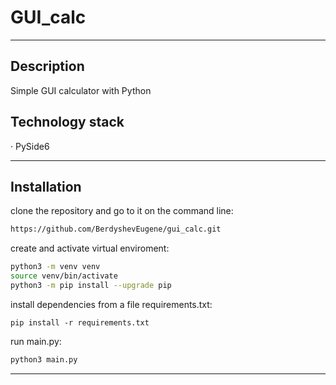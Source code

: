 # GUI_calc
____
## Description
Simple GUI calculator with Python 

## Technology stack
· PySide6
____

## Installation

clone the repository and go to it on the command line:
```sh
https://github.com/BerdyshevEugene/gui_calc.git
```

create and activate virtual enviroment:
```sh
python3 -m venv venv
source venv/bin/activate
python3 -m pip install --upgrade pip
```
install dependencies from a file requirements.txt:
```
pip install -r requirements.txt
```

run main.py:
```sh
python3 main.py
```
____
